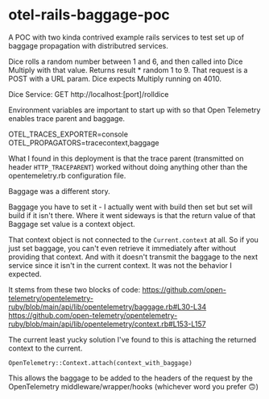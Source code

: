 # otel-rails-baggage-poc
A POC with two kinda contrived example rails services to test set up of baggage propagation with distributred services.

Dice rolls a random number between 1 and 6, and then called into Dice Multiply with that value. Returns result * random 1 to 9.
That request is a POST with a URL param. Dice expects Multiply running on 4010.

Dice Service: GET http://localhost:[port]/rolldice

Environment variables are important to start up with so that Open Telemetry enables trace parent and baggage. 

OTEL_TRACES_EXPORTER=console
OTEL_PROPAGATORS=tracecontext,baggage

What I found in this deployment is that the trace parent (transmitted on header `HTTP_TRACEPARENT`) worked without doing anything other than the opentemeletry.rb configuration file.

Baggage was a different story.

Baggage you have to set it - I actually went with build then set but set will build if it isn't there. Where it went sideways is that the return value of that Baggage set value is a context object.

That context object is not connected to the `Current.context` at all. So if you just set baggage, you can't even retrieve it immediately after without providing that context. And with it doesn't transmit the baggage to the next service since it isn't in the current context. It was not the behavior I expected.

It stems from these two blocks of code:
https://github.com/open-telemetry/opentelemetry-ruby/blob/main/api/lib/opentelemetry/baggage.rb#L30-L34
https://github.com/open-telemetry/opentelemetry-ruby/blob/main/api/lib/opentelemetry/context.rb#L153-L157

The current least yucky solution I've found to this is attaching the returned context to the current.

```
OpenTelemetry::Context.attach(context_with_baggage)
```

This allows the baggage to be added to the headers of the request by the OpenTelemetry middleware/wrapper/hooks (whichever word you prefer 🙃)
